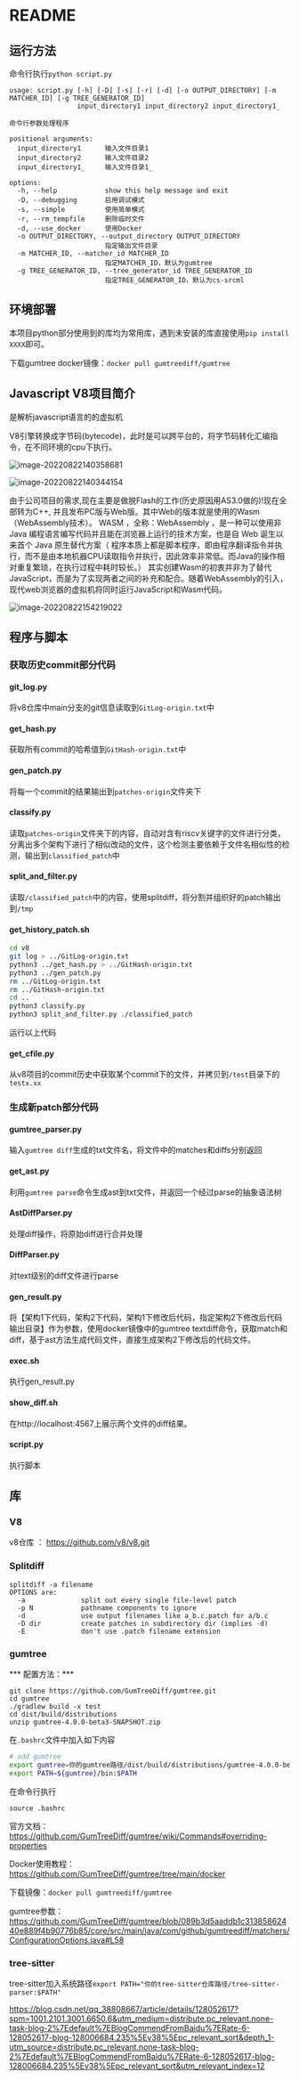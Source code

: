 # README

## 运行方法

命令行执行`python script.py`

```
usage: script.py [-h] [-D] [-s] [-r] [-d] [-o OUTPUT_DIRECTORY] [-m MATCHER_ID] [-g TREE_GENERATOR_ID]
                 input_directory1 input_directory2 input_directory1_

命令行参数处理程序

positional arguments:
  input_directory1      输入文件目录1
  input_directory2      输入文件目录2
  input_directory1_     输入文件目录1_

options:
  -h, --help            show this help message and exit
  -D, --debugging       启用调试模式
  -s, --simple          使用简单模式
  -r, --rm_tempfile     删除临时文件
  -d, --use_docker      使用Docker
  -o OUTPUT_DIRECTORY, --output_directory OUTPUT_DIRECTORY
                        指定输出文件目录
  -m MATCHER_ID, --matcher_id MATCHER_ID
                        指定MATCHER_ID，默认为gumtree
  -g TREE_GENERATOR_ID, --tree_generator_id TREE_GENERATOR_ID
                        指定TREE_GENERATOR_ID，默认为cs-srcml
```

## 环境部署

本项目python部分使用到的库均为常用库，遇到未安装的库直接使用`pip install XXXX`即可。

下载gumtree docker镜像：`docker pull gumtreediff/gumtree`

## Javascript V8项目简介

是解析javascript语言的的虚拟机

V8引擎转换成字节码(bytecode)，此时是可以跨平台的，将字节码转化汇编指令，在不同环境的cpu下执行。

![image-20220822140358681](./img/image-20220822140358681.png)

![image-20220822140344154](./img/image-20220822140344154.png)

 由于公司项目的需求,现在主要是做脱Flash的工作(历史原因用AS3.0做的)!现在全部转为C++, 并且发布PC版与Web版。其中Web的版本就是使用的Wasm（WebAssembly技术）。
 WASM ，全称：WebAssembly ，是一种可以使用非 Java 编程语言编写代码并且能在浏览器上运行的技术方案，也是自 Web 诞生以来首个 Java 原生替代方案（ 程序本质上都是脚本程序，即由程序翻译指令并执行，而不是由本地机器CPU读取指令并执行，因此效率非常低。而Java的操作相对重复繁琐，在执行过程中耗时较长。）
 其实创建Wasm的初衷并非为了替代JavaScript，而是为了实现两者之间的补充和配合。随着WebAssembly的引入，现代web浏览器的虚拟机将同时运行JavaScript和Wasm代码。

![image-20220822154219022](./img/image-20220822154219022.png)



## 程序与脚本

### 获取历史commit部分代码

#### git_log.py

将v8仓库中main分支的git信息读取到`GitLog-origin.txt`中

#### get_hash.py

获取所有commit的哈希值到`GitHash-origin.txt`中

#### gen_patch.py

将每一个commit的结果输出到`patches-origin`文件夹下

#### classify.py

读取`patches-origin`文件夹下的内容，自动对含有riscv关键字的文件进行分类，分离出多个架构下进行了相似改动的文件，这个检测主要依赖于文件名相似性的检测，输出到`classified_patch`中

#### split_and_filter.py 

读取`/classified_patch`中的内容，使用splitdiff，将分割并组织好的patch输出到`/tmp`

#### get_history_patch.sh

```bash
cd v8
git log > ../GitLog-origin.txt
python3 ../get_hash.py > ../GitHash-origin.txt
python3 ../gen_patch.py
rm ../GitLog-origin.txt
rm ../GitHash-origin.txt
cd ..
python3 classify.py
python3 split_and_filter.py ./classified_patch
```

运行以上代码

#### get_cfile.py

从v8项目的commit历史中获取某个commit下的文件，并拷贝到`/test`目录下的`testx.xx`

### 生成新patch部分代码

#### gumtree_parser.py

输入`gumtree diff`生成的txt文件名，将文件中的matches和diffs分别返回

#### get_ast.py

利用`gumtree parse`命令生成ast到txt文件，并返回一个经过parse的抽象语法树

#### AstDiffParser.py

处理diff操作，将原始diff进行合并处理

#### DiffParser.py

对text级别的diff文件进行parse

#### gen_result.py

将【架构1下代码，架构2下代码，架构1下修改后代码，指定架构2下修改后代码输出目录】作为参数，使用docker镜像中的gumtree textdiff命令，获取match和diff，基于ast方法生成代码文件，直接生成架构2下修改后的代码文件。

#### exec.sh

执行gen_result.py

#### show_diff.sh

在http://localhost:4567上展示两个文件的diff结果。

####  script.py

执行脚本

## 库

### V8

v8仓库 ： https://github.com/v8/v8.git

### Splitdiff

```
splitdiff -a filename
OPTIONS are:
  -a              split out every single file-level patch
  -p N            pathname components to ignore
  -d              use output filenames like a_b.c.patch for a/b.c
  -D dir          create patches in subdirectory dir (implies -d)
  -E              don't use .patch filename extension
```

### gumtree

*** 配置方法：***

```shell
git clone https://github.com/GumTreeDiff/gumtree.git
cd gumtree
./gradlew build -x test
cd dist/build/distributions
unzip gumtree-4.0.0-beta3-SNAPSHOT.zip
```

在`.bashrc`文件中加入如下内容

```bash
# add gumtree
export gumtree=你的gumtree路径/dist/build/distributions/gumtree-4.0.0-beta3-SNAPSHOT
export PATH=${gumtree}/bin:$PATH
```

在命令行执行

```shell
source .bashrc
```

官方文档：https://github.com/GumTreeDiff/gumtree/wiki/Commands#overriding-properties

Docker使用教程：https://github.com/GumTreeDiff/gumtree/tree/main/docker

下载镜像：`docker pull gumtreediff/gumtree`

gumtree参数：https://github.com/GumTreeDiff/gumtree/blob/089b3d5aaddb1c31385862440e889f4b90776b85/core/src/main/java/com/github/gumtreediff/matchers/ConfigurationOptions.java#L58

### tree-sitter

tree-sitter加入系统路径`export PATH="你的tree-sitter仓库路径/tree-sitter-parser:$PATH"`

https://blog.csdn.net/qq_38808667/article/details/128052617?spm=1001.2101.3001.6650.6&utm_medium=distribute.pc_relevant.none-task-blog-2%7Edefault%7EBlogCommendFromBaidu%7ERate-6-128052617-blog-128006684.235%5Ev38%5Epc_relevant_sort&depth_1-utm_source=distribute.pc_relevant.none-task-blog-2%7Edefault%7EBlogCommendFromBaidu%7ERate-6-128052617-blog-128006684.235%5Ev38%5Epc_relevant_sort&utm_relevant_index=12
